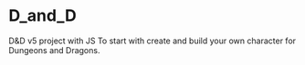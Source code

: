 # D_and_D
D&amp;D v5 project with JS
To start with create and build your own character for Dungeons and Dragons. 
